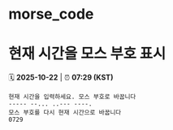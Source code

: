 # morse_code
# 현재 시간을 모스 부호 표시
<!-- MORSE_TIME_START -->
🗓️ **2025-10-22** | ⏰ **07:29 (KST)**

```
현재 시간을 입력하세요. 모스 부호로 바꿉니다
----- --... ..--- ----.
모스 부호를 다시 현재 시간으로 바꿉니다
0729
```
<!-- MORSE_TIME_END -->
